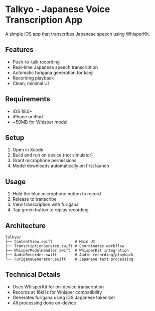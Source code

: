 # Talkyo - Japanese Voice Transcription App

A simple iOS app that transcribes Japanese speech using WhisperKit.

## Features

- Push-to-talk recording
- Real-time Japanese speech transcription  
- Automatic furigana generation for kanji
- Recording playback
- Clean, minimal UI

## Requirements

- iOS 18.0+
- iPhone or iPad
- ~50MB for Whisper model

## Setup

1. Open in Xcode
2. Build and run on device (not simulator)
3. Grant microphone permissions
4. Model downloads automatically on first launch

## Usage

1. Hold the blue microphone button to record
2. Release to transcribe
3. View transcription with furigana
4. Tap green button to replay recording

## Architecture

```
Talkyo/
├── ContentView.swift          # Main UI
├── TranscriptionService.swift # Coordinates workflow
├── WhisperModelHandler.swift  # WhisperKit integration
├── AudioRecorder.swift        # Audio recording/playback
└── FuriganaGenerator.swift    # Japanese text processing
```

## Technical Details

- Uses WhisperKit for on-device transcription
- Records at 16kHz for Whisper compatibility
- Generates furigana using iOS Japanese tokenizer
- All processing done on-device